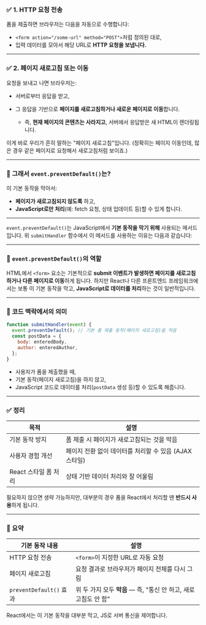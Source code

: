 ### ✅ 1. **HTTP 요청 전송**

폼을 제출하면 브라우저는 다음을 자동으로 수행합니다:

* `<form action="/some-url" method="POST">`처럼 정의된 대로,
* 입력 데이터를 모아서 해당 URL로 **HTTP 요청을 보냅니다.**

---

### ✅ 2. **페이지 새로고침 또는 이동**

요청을 보내고 나면 브라우저는:

* 서버로부터 응답을 받고,
* 그 응답을 기반으로 **페이지를 새로고침하거나 새로운 페이지로 이동**합니다.

  * 즉, **현재 페이지의 콘텐츠는 사라지고**, 서버에서 응답받은 새 HTML이 렌더링됩니다.

이게 바로 우리가 흔히 말하는 "페이지 새로고침"입니다.
(정확히는 페이지 이동인데, 많은 경우 같은 페이지로 요청해서 새로고침처럼 보이죠.)

---

### 🎯 그래서 `event.preventDefault()`는?

이 기본 동작을 막아서:

* **페이지가 새로고침되지 않도록** 하고,
* **JavaScript로만 처리**(예: fetch 요청, 상태 업데이트 등)할 수 있게 합니다.

---

`event.preventDefault()`는 JavaScript에서 **기본 동작을 막기 위해** 사용되는 메서드입니다. 위 `submitHandler` 함수에서 이 메서드를 사용하는 이유는 다음과 같습니다:

---

### 🔧 `event.preventDefault()`의 역할

HTML에서 `<form>` 요소는 기본적으로 **submit 이벤트가 발생하면 페이지를 새로고침하거나 다른 페이지로 이동**하게 됩니다. 하지만 React나 다른 프론트엔드 프레임워크에서는 보통 이 기본 동작을 막고, **JavaScript로 데이터를 처리**하는 것이 일반적입니다.

---

### 🧠 코드 맥락에서의 의미

```jsx
function submitHandler(event) {
  event.preventDefault(); // 기본 폼 제출 동작(페이지 새로고침)을 막음
  const postData = {
    body: enteredBody,
    author: enteredAuthor,
  };
}
```

* 사용자가 폼을 제출했을 때,
* 기본 동작(페이지 새로고침)을 하지 않고,
* JavaScript 코드로 데이터를 처리(`postData` 생성 등)할 수 있도록 해줍니다.

---

### ✅ 정리

| 목적             | 설명                                 |
| -------------- | ---------------------------------- |
| 기본 동작 방지       | 폼 제출 시 페이지가 새로고침되는 것을 막음           |
| 사용자 경험 개선      | 페이지 전환 없이 데이터를 처리할 수 있음 (AJAX 스타일) |
| React 스타일 폼 처리 | 상태 기반 데이터 처리와 잘 어울림                |

필요하지 않으면 생략 가능하지만, 대부분의 경우 폼을 React에서 처리할 땐 **반드시 사용**하게 됩니다.

---

### 📌 요약

| 기본 동작 내용              | 설명                                         |
| --------------------- | ------------------------------------------ |
| HTTP 요청 전송            | `<form>`이 지정한 URL로 자동 요청                   |
| 페이지 새로고침              | 요청 결과로 브라우저가 페이지 전체를 다시 그림                 |
| `preventDefault()` 효과 | 위 두 가지 모두 **막음** — 즉, "통신 안 하고, 새로고침도 안 함" |

React에서는 이 기본 동작을 대부분 막고, JS로 서버 통신을 제어합니다.
